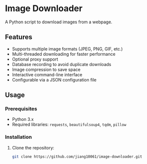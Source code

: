 # Image Downloader

A Python script to download images from a webpage.

## Features
- Supports multiple image formats (JPEG, PNG, GIF, etc.)
- Multi-threaded downloading for faster performance
- Optional proxy support
- Database recording to avoid duplicate downloads
- Image compression to save space
- Interactive command-line interface
- Configurable via a JSON configuration file

## Usage

### Prerequisites
- Python 3.x
- Required libraries: `requests`, `beautifulsoup4`, `tqdm`, `pillow`

### Installation
1. Clone the repository:
   ```bash
   git clone https://github.com/jiang10061/image-downloader.git
